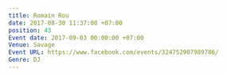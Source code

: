 ```yaml
---
title: Romain Rou
date: 2017-08-30 11:37:00 +07:00
position: 43
Event date: 2017-09-03 00:00:00 +07:00
Venue: Savage
Event URL: https://www.facebook.com/events/324752907989786/
Genre: DJ
---
```


